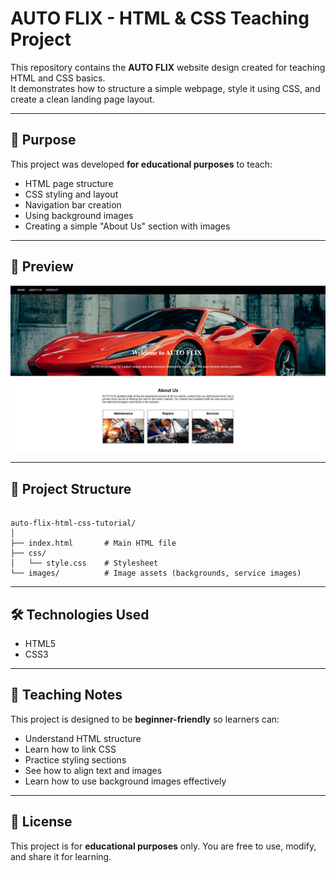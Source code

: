 # AUTO FLIX - HTML & CSS Teaching Project

This repository contains the **AUTO FLIX** website design created for teaching HTML and CSS basics.  
It demonstrates how to structure a simple webpage, style it using CSS, and create a clean landing page layout.

---

## 🎯 Purpose
This project was developed **for educational purposes** to teach:
- HTML page structure
- CSS styling and layout
- Navigation bar creation
- Using background images
- Creating a simple "About Us" section with images

---

## 📸 Preview
![Website Preview](screenshot.png)  

---

## 📂 Project Structure
```

auto-flix-html-css-tutorial/
│
├── index.html       # Main HTML file
├── css/
│   └── style.css    # Stylesheet
└── images/          # Image assets (backgrounds, service images)

````

---

## 🛠️ Technologies Used
- HTML5
- CSS3

---

## 🏫 Teaching Notes

This project is designed to be **beginner-friendly** so learners can:

* Understand HTML structure
* Learn how to link CSS
* Practice styling sections
* See how to align text and images
* Learn how to use background images effectively

---

## 📄 License

This project is for **educational purposes** only.
You are free to use, modify, and share it for learning.

